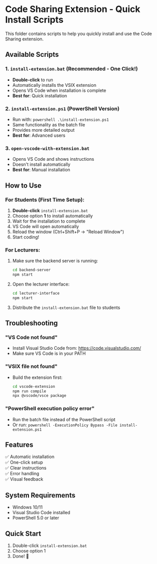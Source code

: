 # Code Sharing Extension - Quick Install Scripts

This folder contains scripts to help you quickly install and use the Code Sharing extension.

## Available Scripts

### 1. `install-extension.bat` (Recommended - One Click!)
- **Double-click** to run
- Automatically installs the VSIX extension
- Opens VS Code when installation is complete
- **Best for**: Quick installation

### 2. `install-extension.ps1` (PowerShell Version)
- Run with: `powershell .\install-extension.ps1`
- Same functionality as the batch file
- Provides more detailed output
- **Best for**: Advanced users

### 3. `open-vscode-with-extension.bat`
- Opens VS Code and shows instructions
- Doesn't install automatically
- **Best for**: Manual installation

## How to Use

### For Students (First Time Setup):

1. **Double-click** `install-extension.bat`
2. Choose option **1** to install automatically
3. Wait for the installation to complete
4. VS Code will open automatically
5. Reload the window (Ctrl+Shift+P → "Reload Window")
6. Start coding!

### For Lecturers:

1. Make sure the backend server is running:
   ```bash
   cd backend-server
   npm start
   ```

2. Open the lecturer interface:
   ```bash
   cd lecturer-interface
   npm start
   ```

3. Distribute the `install-extension.bat` file to students

## Troubleshooting

### "VS Code not found"
- Install Visual Studio Code from: https://code.visualstudio.com/
- Make sure VS Code is in your PATH

### "VSIX file not found"
- Build the extension first:
  ```bash
  cd vscode-extension
  npm run compile
  npx @vscode/vsce package
  ```

### "PowerShell execution policy error"
- Run the batch file instead of the PowerShell script
- Or run: `powershell -ExecutionPolicy Bypass -File install-extension.ps1`

## Features

✅ Automatic installation  
✅ One-click setup  
✅ Clear instructions  
✅ Error handling  
✅ Visual feedback  

## System Requirements

- Windows 10/11
- Visual Studio Code installed
- PowerShell 5.0 or later

## Quick Start

1. Double-click `install-extension.bat`
2. Choose option 1
3. Done! 🎉


